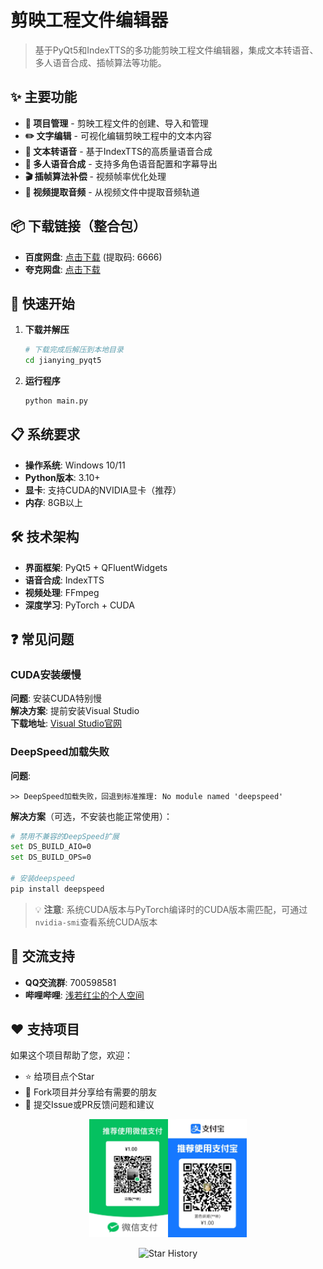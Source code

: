# 剪映工程文件编辑器

> 基于PyQt5和IndexTTS的多功能剪映工程文件编辑器，集成文本转语音、多人语音合成、插帧算法等功能。

## ✨ 主要功能

- **📁 项目管理** - 剪映工程文件的创建、导入和管理
- **✏️ 文字编辑** - 可视化编辑剪映工程中的文本内容
- **🎤 文本转语音** - 基于IndexTTS的高质量语音合成
- **👥 多人语音合成** - 支持多角色语音配置和字幕导出
- **🎬 插帧算法补偿** - 视频帧率优化处理
- **🎵 视频提取音频** - 从视频文件中提取音频轨道

## 📦 下载链接（整合包）

- **百度网盘**: [点击下载](https://pan.baidu.com/s/11mEIKEfWxmEW0r7nxbag0g?pwd=6666) (提取码: 6666)
- **夸克网盘**: [点击下载](https://pan.quark.cn/s/09cfe9f495e8)

## 🚀 快速开始

1. **下载并解压**
   ```bash
   # 下载完成后解压到本地目录
   cd jianying_pyqt5
   ```

2. **运行程序**
   ```bash
   python main.py
   ```

## 📋 系统要求

- **操作系统**: Windows 10/11
- **Python版本**: 3.10+
- **显卡**: 支持CUDA的NVIDIA显卡（推荐）
- **内存**: 8GB以上

## 🛠️ 技术架构

- **界面框架**: PyQt5 + QFluentWidgets
- **语音合成**: IndexTTS
- **视频处理**: FFmpeg
- **深度学习**: PyTorch + CUDA

## ❓ 常见问题

### CUDA安装缓慢
**问题**: 安装CUDA特别慢  
**解决方案**: 提前安装Visual Studio  
**下载地址**: [Visual Studio官网](https://visualstudio.microsoft.com/zh-hans/vs/)

### DeepSpeed加载失败
**问题**: 
```
>> DeepSpeed加载失败，回退到标准推理: No module named 'deepspeed'
```

**解决方案**（可选，不安装也能正常使用）：
```bash
# 禁用不兼容的DeepSpeed扩展
set DS_BUILD_AIO=0
set DS_BUILD_OPS=0

# 安装deepspeed
pip install deepspeed
```

> 💡 **注意**: 系统CUDA版本与PyTorch编译时的CUDA版本需匹配，可通过`nvidia-smi`查看系统CUDA版本

## 💬 交流支持

- **QQ交流群**: 700598581
- **哔哩哔哩**: [浅若红尘的个人空间](https://space.bilibili.com/519965290)

## ❤️ 支持项目

如果这个项目帮助了您，欢迎：
- ⭐ 给项目点个Star
- 🍴 Fork项目并分享给有需要的朋友
- 📝 提交Issue或PR反馈问题和建议

<div align="center">
<img src="./static/nice.png" alt="赞赏码" style="max-width:50%; height:auto;">
</div>

<div align="center">

![Star History](https://api.star-history.com/svg?repos=shiyaaini/index-tts-jianying&type=Date)

</div>
